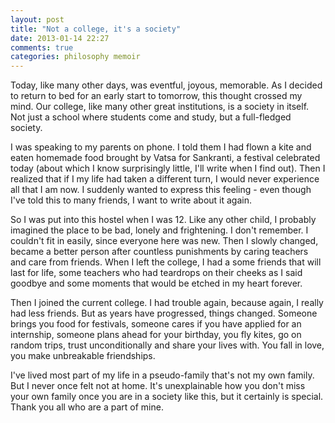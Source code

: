 ```yaml
---
layout: post
title: "Not a college, it's a society"
date: 2013-01-14 22:27
comments: true
categories: philosophy memoir
---
```


Today, like many other days, was eventful, joyous, memorable. As I decided to
return to bed for an early start to tomorrow, this thought crossed my mind. Our
college, like many other great institutions, is a society in itself. Not just a
school where students come and study, but a full-fledged society.  
<!-- more -->

I was speaking to my parents on phone. I told them I had flown a kite and eaten
homemade food brought by Vatsa for Sankranti, a festival celebrated today
(about which I know surprisingly little, I'll write when I find out). Then I
realized that if I my life had taken a different turn, I would never experience
all that I am now. I suddenly wanted to express this feeling - even though I've
told this to many friends, I want to write about it again.

So I was put into this hostel when I was 12. Like any other child, I probably
imagined the place to be bad, lonely and frightening. I don't remember. I
couldn't fit in easily, since everyone here was new. Then I slowly changed,
became a better person after countless punishments by caring teachers and care
from friends. When I left the college, I had a some friends that will last for
life, some teachers who had teardrops on their cheeks as I said goodbye and
some moments that would be etched in my heart forever.

Then I joined the current college. I had trouble again, because again, I really
had less friends. But as years have progressed, things changed. Someone brings
you food for festivals, someone cares if you have applied for an internship,
someone plans ahead for your birthday, you fly kites, go on random trips, trust
unconditionally and share your lives with. You fall in love, you make
unbreakable friendships. 

I've lived most part of my life in a pseudo-family that's not my own family. But
I never once felt not at home. It's unexplainable how you don't miss your own 
family once you are in a society like this, but it certainly is special. Thank
you all who are a part of mine.
